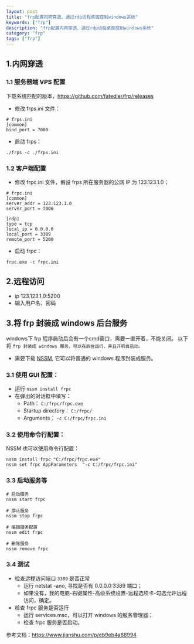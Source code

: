 ```yaml
---
layout: post
title: "frp配置内网穿透、通过rdp远程桌面控制windows系统"
keywords: ["frp"]
description: "frp配置内网穿透、通过rdp远程桌面控制windows系统"
category: "frp"
tags: ["frp"]
---
```


## 1.内网穿透

### 1.1 服务器端 VPS 配置
下载系统匹配的版本，https://github.com/fatedier/frp/releases
* 修改 frps.ini 文件：
```
# frps.ini
[common]
bind_port = 7000
```
* 启动 frps：
```
./frps -c ./frps.ini
```

### 1.2 客户端配置
* 修改 frpc.ini 文件，假设 frps 所在服务器的公网 IP 为 123.123.1.0；
```
# frpc.ini
[common]
server_addr = 123.123.1.0
server_port = 7000

[rdp]
type = tcp
local_ip = 0.0.0.0
local_port = 3389
remote_port = 5200
```
* 启动 frpc：
```
frpc.exe -c frpc.ini
```

## 2.远程访问
- ip 123.123.1.0:5200
- 输入用户名，密码

## 3.将 frp 封装成 windows 后台服务
windows下 frp 程序启动后会有一个cmd窗口，需要一直开着，不能关闭。
以下将 `frp 封装成 windows 服务，可以在后台运行，并且开机自启动。`
- 需要下载 [NSSM](http://www.nssm.cc/usage), 它可以将普通的 windows 程序封装成服务。

### 3.1 使用 GUI 配置：	
- 运行 `nssm install frpc`
- 在弹出的对话框中填写：
	- Path： `C:/frpc/frpc.exe`
	- Startup directory： `C:/frpc/`
	- Arguments： `-c C:/frpc/frpc.ini`

### 3.2 使用命令行配置：
NSSM 也可以使用命令行配置：
```
nssm install frpc "C:/frpc/frpc.exe"
nssm set frpc AppParameters  "-c C:/frpc/frpc.ini"
```

### 3.3 启动服务等
```
# 启动服务
nssm start frpc

# 停止服务
nssm stop frpc

# 编辑服务配置
nssm edit frpc

# 删除服务
nssm remove frpc
```

### 3.4 测试
- 检查远程访问端口 `3389` 是否正常
	- 运行 netstat -ano, 寻找是否有 0.0.0.0:3389 端口；
	- 如果没有，我的电脑-右键属性-高级系统设置-远程选项卡-勾选允许远程访问，确定。
- 检查 frpc 服务是否运行
	- 运行 services.msc，可以打开 windows 的服务管理器；
	- 检查 frpc 服务是否启动。

参考文档：https://www.jianshu.com/p/eb9eb4a88994





